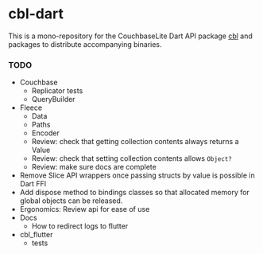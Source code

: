 # cbl-dart

This is a mono-repository for the CouchbaseLite Dart API package [cbl](./packages/cbl)
and packages to distribute accompanying binaries.

### TODO

- Couchbase
  - Replicator tests
  - QueryBuilder
- Fleece
  - Data
  - Paths
  - Encoder
  - Review: check that getting collection contents always returns a Value
  - Review: check that setting collection contents allows `Object?`
  - Review: make sure docs are complete
- Remove Slice API wrappers once passing structs by value is possible in Dart FFI
- Add dispose method to bindings classes so that allocated memory for global objects
  can be released.
- Ergonomics: Review api for ease of use
- Docs
  - How to redirect logs to flutter
- cbl_flutter
  - tests